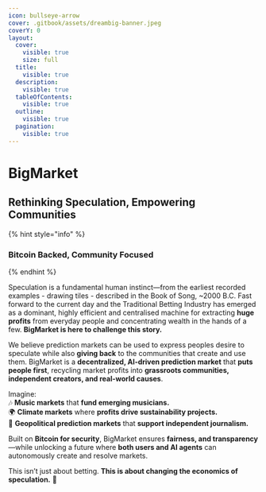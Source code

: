 ```yaml
---
icon: bullseye-arrow
cover: .gitbook/assets/dreambig-banner.jpeg
coverY: 0
layout:
  cover:
    visible: true
    size: full
  title:
    visible: true
  description:
    visible: true
  tableOfContents:
    visible: true
  outline:
    visible: true
  pagination:
    visible: true
---
```


# BigMarket

## Rethinking Speculation, Empowering Communities

{% hint style="info" %}
### **Bitcoin Backed, Community Focused**
{% endhint %}

Speculation is a fundamental human instinct—from the earliest recorded examples - drawing tiles - described in the Book of Song, \~2000 B.C. Fast forward to the current day and the Traditional Betting Industry has emerged as a dominant, highly efficient and centralised machine for extracting **huge profits** from everyday people and concentrating wealth in the hands of a few. **BigMarket is here to challenge this story.**

We believe prediction markets can be used to express peoples desire to speculate while also **giving back** to the communities that create and use them. BigMarket is a **decentralized, AI-driven prediction market** that **puts people first**, recycling market profits into **grassroots communities, independent creators, and real-world causes**.

Imagine:\
🎶 **Music markets** that **fund emerging musicians.**\
🌍 **Climate markets** where **profits drive sustainability projects.**\
📰 **Geopolitical prediction markets** that **support independent journalism.**

Built on **Bitcoin for security**, BigMarket ensures **fairness, and transparency**—while unlocking a future where **both users and AI agents** can autonomously create and resolve markets.

This isn’t just about betting. **This is about changing the economics of speculation.** 🚀

###
